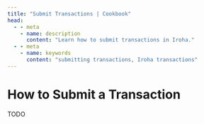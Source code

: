 ```yaml
---
title: "Submit Transactions | Cookbook"
head:
  - - meta
    - name: description
      content: "Learn how to submit transactions in Iroha."
  - - meta
    - name: keywords
      content: "submitting transactions, Iroha transactions"
---
```


# How to Submit a Transaction

TODO